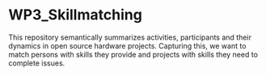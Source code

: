 # WP3_Skillmatching


This repository semantically summarizes activities, participants and their dynamics in open source hardware projects. 
Capturing this, we want to match persons with skills they provide and projects with skills they need to complete issues.
